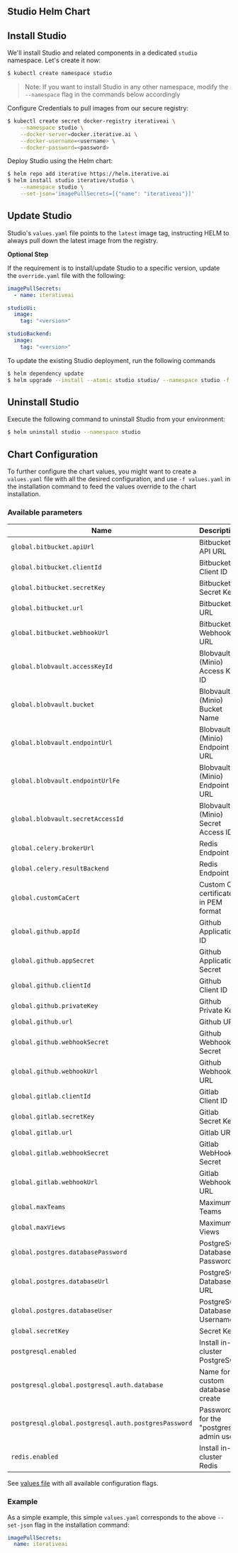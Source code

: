 ## Studio Helm Chart

## Install Studio

We'll install Studio and related components in a dedicated `studio` namespace. 
Let's create it now:
```bash
$ kubectl create namespace studio
```

> Note: If you want to install Studio in any other namespace, modify the
> `--namespace` flag in the commands below accordingly

Configure Credentials to pull images from our secure registry:

```bash
$ kubectl create secret docker-registry iterativeai \
    --namespace studio \
    --docker-server=docker.iterative.ai \
    --docker-username=<username> \
    --docker-password=<password>
```

Deploy Studio using the Helm chart:

```bash
$ helm repo add iterative https://helm.iterative.ai
$ helm install studio iterative/studio \
    --namespace studio \
    --set-json='imagePullSecrets=[{"name": "iterativeai"}]'
```

## Update Studio

Studio's `values.yaml` file points to the `latest` image tag, instructing HELM to always pull down the latest image from the registry. 

**Optional Step** 

If the requirement is to install/update Studio to a specific version, update the `override.yaml` file with the following:

```yaml
imagePullSecrets:
  - name: iterativeai

studioUi:
  image:
    tag: "<version>"

studioBackend:
  image:
    tag: "<version>"
```

To update the existing Studio deployment, run the following commands

```bash
$ helm dependency update
$ helm upgrade --install --atomic studio studio/ --namespace studio -f override.yaml
```

## Uninstall Studio

Execute the following command to uninstall Studio from your environment:

```bash
$ helm uninstall studio --namespace studio
```

## Chart Configuration

To further configure the chart values, you might want to create a `values.yaml` 
file with all the desired configuration, and use `-f values.yaml` in the installation command
to feed the values override to the chart installation.

### Available parameters

| Name | Description | Value | Required |
|------|-------------|-------|----------|
| `global.bitbucket.apiUrl` | Bitbucket API URL | `""` | False |
| `global.bitbucket.clientId` | Bitbucket Client ID | `""` | False |
| `global.bitbucket.secretKey` | Bitbucket Secret Key | `""` | False |
| `global.bitbucket.url` | Bitbucket URL | `""` | False |
| `global.bitbucket.webhookUrl` | Bitbucket Webhook URL | `""` | False |
| `global.blobvault.accessKeyId` | Blobvault (Minio) Access Key ID | `""` | True |
| `global.blobvault.bucket` | Blobvault (Minio) Bucket Name | `""` | False |
| `global.blobvault.endpointUrl` | Blobvault (Minio) Endpoint URL | `""` | False |
| `global.blobvault.endpointUrlFe` | Blobvault (Minio) Endpoint URL | `""` | False |
| `global.blobvault.secretAccessId` | Blobvault (Minio) Secret Access ID | `""` | True |
| `global.celery.brokerUrl` | Redis Endpoint | `""` | False |
| `global.celery.resultBackend` | Redis Endpoint | `""` | False |
| `global.customCaCert` | Custom CA certificate in PEM format | `""` | False |
| `global.github.appId` | Github Application ID | `""` | False |
| `global.github.appSecret` | Github Application Secret | `""` | False |
| `global.github.clientId` | Github Client ID | `""` | False |
| `global.github.privateKey` | Github Private Key | `""` | False |
| `global.github.url` | Github URL | `""` | False |
| `global.github.webhookSecret` | Github Webhook Secret | `""` | False |
| `global.github.webhookUrl` | Github Webhook URL | `""` | False |
| `global.gitlab.clientId` | Gitlab Client ID | `""` | False |
| `global.gitlab.secretKey` | Gitlab Secret Key | `""` | False |
| `global.gitlab.url` | Gitlab URL | `""` | False |
| `global.gitlab.webhookSecret` | Gitlab WebHook Secret | `""` | False |
| `global.gitlab.webhookUrl` | Gitlab Webhook URL | `""` | False |
| `global.maxTeams` | Maximum Teams  | `""` | True |
| `global.maxViews` | Maximum Views  | `""` | True |
| `global.postgres.databasePassword` | PostgreSQL Database Password | `""` | True |
| `global.postgres.databaseUrl` | PostgreSQL Database URL | `""` | True |
| `global.postgres.databaseUser` | PostgreSQL Database Username | `""` | True |
| `global.secretKey` | Secret Key | `""` | False |
| `postgresql.enabled` | Install in-cluster PostgreSQL  | `true` | False |
| `postgresql.global.postgresql.auth.database` | Name for a custom database to create | `true` | True |
| `postgresql.global.postgresql.auth.postgresPassword` | Password for the "postgres" admin user | `true` | True |
| `redis.enabled` | Install in-cluster Redis  | `true` | False |

See [values file](charts/studio/values.yaml) with all available configuration flags.

### Example
As a simple example, this simple `values.yaml` corresponds to the above `--set-json` 
flag in the installation command:
```yaml
imagePullSecrets:
  name: iterativeai
```
